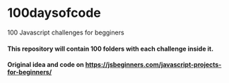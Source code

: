 # 100daysofcode
 100 Javascript challenges for begginers

#### This repository will contain 100 folders with each challenge inside it.



#### Original idea and code on https://jsbeginners.com/javascript-projects-for-beginners/
